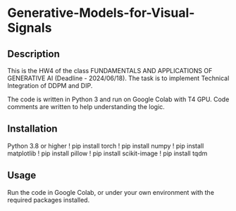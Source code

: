 # Generative-Models-for-Visual-Signals

## Description

This is the HW4 of the class FUNDAMENTALS AND APPLICATIONS OF GENERATIVE AI (Deadline - 2024/06/18).
The task is to implement Technical Integration of DDPM and DIP.

The code is written in Python 3 and run on Google Colab with T4 GPU.
Code comments are written to help understanding the logic.

## Installation

Python 3.8 or higher
! pip install torch
! pip install numpy
! pip install matplotlib
! pip install pillow
! pip install scikit-image
! pip install tqdm

## Usage

Run the code in Google Colab, or under your own environment with the required packages installed.
